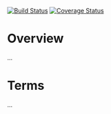 [![Build Status](https://travis-ci.org/scm4j/java-template.svg?branch=master)](https://travis-ci.org/scm4j/java-template)
[![Coverage Status](https://coveralls.io/repos/scm4j/java-template/badge.png)](https://coveralls.io/r/scm4j/java-template)

# Overview

...

# Terms

...  
